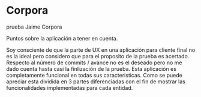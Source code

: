 # Corpora
prueba Jaime Corpora


Puntos sobre la aplicación a tener en cuenta.

Soy consciente de que la parte de UX en una aplicación para cliente final no es la ideal pero considero que para el proposito de la prueba es acertado.
Respecto al número de commits / avance no es el deseado pero no me dado cuenta hasta casi la finlización de la prueba.
Esta aplicación es completamente funcional en todas sus caracteristicas. 
Como se puede apreciar esta dividida en 3 partes diferenciadas con el fin de mostrar las funcionalidades implementadas para cada entidad. 
